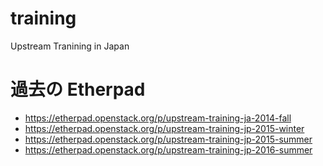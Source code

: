 # training
Upstream Tranining in Japan

# 過去の Etherpad
* https://etherpad.openstack.org/p/upstream-training-ja-2014-fall
* https://etherpad.openstack.org/p/upstream-training-jp-2015-winter
* https://etherpad.openstack.org/p/upstream-training-jp-2015-summer
* https://etherpad.openstack.org/p/upstream-training-jp-2016-summer
